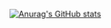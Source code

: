 [![Anurag's GitHub stats](https://github-readme-stats.vercel.app/api?username=kuramaotsutsuki)](https://github.com/anuraghazra/github-readme-stats)
